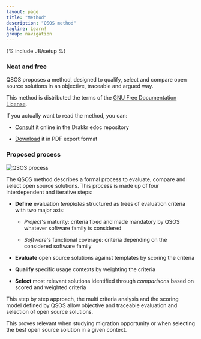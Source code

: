 ```yaml
---
layout: page
title: "Method"
description: "QSOS method"
tagline: Learn!
group: navigation
---
```

{% include JB/setup %}

### Neat and free

QSOS proposes a method, designed to qualify, select and compare open source solutions in an objective, traceable and argued way. 

This method is distributed the terms of the [GNU Free Documentation License](http://www.gnu.org/copyleft/fdl.html).

If you actually want to read the method, you can:

* [Consult]() it online in the Drakkr edoc repository

* [Download]() it in PDF export format

### Proposed process

![QSOS process](https://raw.github.com/drakkr/QSOS/master/Method/en/Images/process-small_en.png)

The QSOS method describes a formal process to evaluate, compare and select open source solutions. This process is made up of four interdependent and iterative steps:

* __Define__ evaluation _templates_ structured as trees of evaluation criteria with two major axis: 
    
    * _Project_'s maturity: criteria fixed and made mandatory by QSOS whatever software family is considered

    * _Software_'s functional coverage: criteria depending on the considered software family

* __Evaluate__ open source solutions against templates by scoring the criteria
    
* __Qualify__ specific usage contexts by weighting the criteria

* __Select__ most relevant solutions identified through _comparisons_ based on scored and weighted criteria

This step by step approach, the multi criteria analysis and the scoring model defined by QSOS allow objective and traceable evaluation and selection of open source solutions.

This proves relevant when studying migration opportunity or when selecting the best open source solution in a given context.


